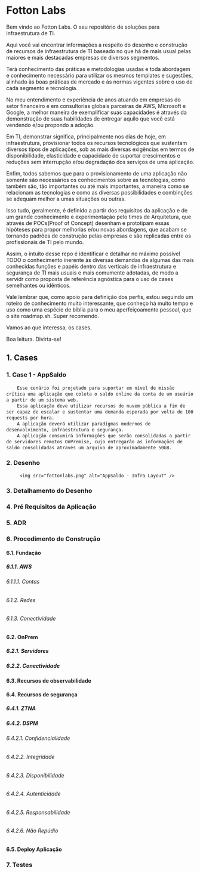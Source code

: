 # Fotton Labs

Bem vindo ao Fotton Labs. O seu repositório de soluções para infraestrutura de TI.

Aqui você vai encontrar informações a respeito do desenho e construção de recursos de infraestrutura de TI baseado no que há de mais usual pelas maiores e mais destacadas empresas de diversos segmentos. 

Terá conhecimento das práticas e metodologias usadas e toda abordagem e conhecimento necessário para utilizar os mesmos templates e sugestões, alinhado às boas práticas de mercado e às normas vigentes sobre o uso de cada segmento e tecnologia.

No meu entendimento e experiência de anos atuando em empresas do setor financeiro e em consultorias globais parceiras de  AWS, Microsoft e Google, a melhor maneira de exemplificar suas capacidades é através da demonstração de suas habilidades de entregar aquilo que você está vendendo e/ou propondo a adoção.

Em TI, demonstrar significa, principalmente nos dias de hoje, em infraestrutura, provisionar todos os recursos tecnológicos que sustentam diversos tipos de aplicações, sob as mais diversas exigências em termos de disponibilidade, elasticidade e capacidade de suportar crescimentos e reduções sem interrupção e/ou degradação dos serviços de uma aplicação.

Enfim, todos sabemos que para o provisionamento de uma aplicação não somente são necessários os conhecimentos sobre as tecnologias, como também são, tão importantes ou até mais importantes, a maneira como se relacionam as tecnologias e como as diversas possibilidades e combinções se adequam melhor a umas situações ou outras.

Isso tudo, geralmente, é definido a partir dos requisitos da aplicação e de um grande conhecimento e experimentação pelo times de Arquitetura, que através de POCs(Proof of Concept) desenham e prototipam essas hipóteses para propor melhorias e/ou novas abordagens, que acabam se tornando padrões de construção pelas empresas e são replicadas entre os profissionais de TI pelo mundo.

Assim, o intuito desse repo é identificar e detalhar no máximo possível TODO o conhecimento inerente às diversas demandas de algumas das mais conhecidas funções e papéis dentro das verticais de infraestrutura e segurança de TI mais usuais e mais comumente adotadas, de modo a servidr como proposta de referência agnóstica para o uso de cases semelhantes ou idênticos.

Vale lembrar que, como apoio para definição dos perfis, estou seguindo um roteiro de conhecimento muito interessante, que conheço há muito tempo e uso como uma espécie de bíblia para o meu aperfeiçoamento pessoal, que o site roadmap.sh. Super recomendo.

Vamos ao que interessa, os cases. 

Boa leitura. Divirta-se!

## 1. Cases

   ### 1. Case 1 - AppSaldo

        Esse cenário foi projetado para suportar em nível de missão crítica uma aplicação que coleta o saldo online da conta de um usuário a partir de um sistema web.
        Essa aplicação deve utilizar recursos de nuvem pública a fim de ser capaz de escalar e sustentar uma demanda esperada por volta de 100 requests por hora. 
        A aplicação deverá utilizar paradigmas modernos de desenvolvimento, infraestrutura e segurança.
        A aplicação consumirá informações que serão consolidadas a partir de servidores remotos OnPremise, cujo entregarão as informações de saldo consolidadas através um arquivo de aproximadamente 50GB.

   ### 2. Desenho
         <img src="fottonlabs.png" alt="AppSaldo - Infra Layout" />
   ### 3. Detalhamento do Desenho
   
   ### 4. Pré Requisitos da Aplicação
    
   ### 5. ADR
   
   ### 6. Procedimento de Construção
   
   #### 6.1. Fundação
   
   ##### 6.1.1. AWS
   
   ###### 6.1.1.1. Contas
   
   ###### 6.1.2. Redes
   
   ###### 6.1.3. Conectividade
   
   #### 6.2. OnPrem
   
   ##### 6.2.1. Servidores
   
   ##### 6.2.2. Conectividade
   
   #### 6.3. Recursos de observabilidade
   
   #### 6.4. Recursos de segurança
   
   ##### 6.4.1. ZTNA
   
   ##### 6.4.2. DSPM
   
   ###### 6.4.2.1. Confidencialidade
   
   ###### 6.4.2.2. Integridade
   
   ###### 6.4.2.3. Disponibilidade
   
   ###### 6.4.2.4. Autenticidade
   
   ###### 6.4.2.5. Responsabilidade
   
   ###### 6.4.2.6. Não Repúdio

   #### 6.5. Deploy Aplicação
   
   ### 7. Testes